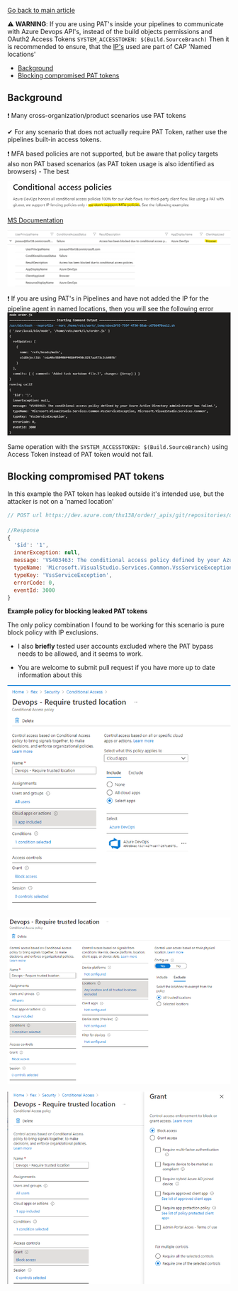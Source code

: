 

[Go back to main article](../readme.md)

⚠ **WARNING**: If you are using PAT's inside your pipelines to communicate with Azure Devops API's, instead of the build objects permissions and OAuth2 Access Tokens ``SYSTEM_ACCESSTOKEN: $(Build.SourceBranch)`` Then it is recommended to ensure, that the [IP's](https://docs.microsoft.com/en-us/azure/devops/pipelines/agents/hosted?view=azure-devops&tabs=yaml#to-identify-the-possible-ip-ranges-for-microsoft-hosted-agents) used are part of CAP 'Named locations'


- [Background](#background)
- [Blocking compromised PAT tokens](#blocking-compromised-pat-tokens)

## Background
❗ Many cross-organization/product scenarios use PAT tokens

✔ For any scenario that does not actually require PAT Token, rather use the pipelines built-in access tokens.

❗ MFA based policies are not supported, but be aware that policy targets also non PAT based scenarios (as PAT token usage is also identified as browsers) - The best

![img](../img/cap01.png)

  [MS Documentation](https://docs.microsoft.com/en-us/azure/devops/organizations/accounts/change-application-access-policies?view=azure-devops#conditional-access-policies)

![img](../img/cap03.png)



❗ If you are using PAT's in Pipelines and have not added the IP for the pipeline agent in named locations, then you will see the following error 
![img](../img/cap02.png)

Same operation with the ``SYSTEM_ACCESSTOKEN: $(Build.SourceBranch)`` using Access Token instead of PAT token would not fail.

## Blocking compromised PAT tokens

In this example the PAT token has leaked outside it's intended use, but the attacker is not on a 'named location'

```js
// POST url https://dev.azure.com/thx138/order/_apis/git/repositories/order/pushes?api-version=6.1-preview.2

//Response 
{
  '$id': '1',
  innerException: null,
  message: 'VS403463: The conditional access policy defined by your Azure Active Directory administrator has failed.',
  typeName: 'Microsoft.VisualStudio.Services.Common.VssServiceException, Microsoft.VisualStudio.Services.Common',
  typeKey: 'VssServiceException',
  errorCode: 0,
  eventId: 3000
}
```

**Example policy for blocking leaked PAT tokens**

The only policy combination I found to be working for this scenario is pure block policy with IP exclusions. 
  - I also **briefly** tested user accounts excluded where the PAT bypass needs to be allowed, and it seems to work.

- You are welcome to submit pull request if you have more up to date information about this 

![img](../img/ca.png)

![img](../img/trustedl.png)

![img](../img/trustedl2.png)


